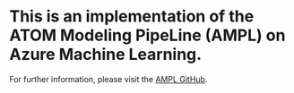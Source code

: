 # This is an implementation of the ATOM Modeling PipeLine (AMPL) on Azure Machine Learning.

For further information, please visit the [AMPL GitHub](https://github.com/ATOMScience-org/AMPL).
